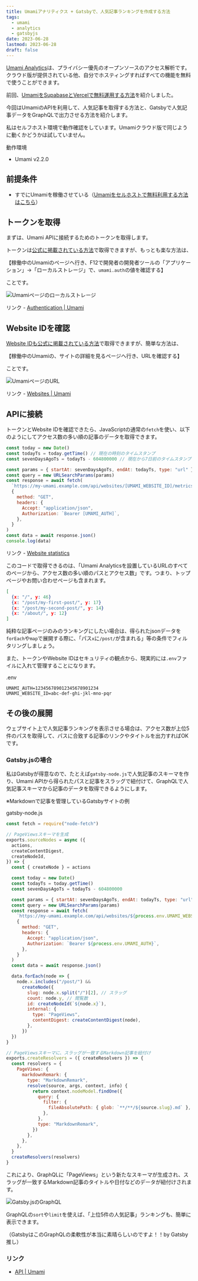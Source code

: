 ```yaml
---
title: Umamiアナリティクス + Gatsbyで、人気記事ランキングを作成する方法
tags:
  - umami
  - analytics
  - gatsbyjs
date: 2023-06-28
lastmod: 2023-06-28
draft: false
---
```


[Umami Analytics](https://umami.is/)は、プライバシー優先のオープンソースのアクセス解析です。クラウド版が提供されている他、自分でホスティングすればすべての機能を無料で使うことができます。

前回、[UmamiをSupabaseとVercelで無料運用する方法](../umami-supabase/)を紹介しました。

今回はUmamiのAPIを利用して、人気記事を取得する方法と、Gatsbyで人気記事データをGraphQLで出力させる方法を紹介します。

私はセルフホスト環境で動作確認をしています。Umamiクラウド版で同じように動くかどうかは試していません。

動作環境

- Umami v2.2.0

## 前提条件

- すでにUmamiを稼働させている（[Umamiをセルホストで無料利用する方法はこちら](../umami-supabase/)）

## トークンを取得

まずは、Umami APIに接続するためのトークンを取得します。

トークンは[公式に掲載されている方法](https://umami.is/docs/authentication)で取得できますが、もっとも楽な方法は、

【稼働中のUmamiのページへ行き、F12で開発者の開発者ツールの「アプリケーション」→「ローカルストレージ」で、`umami.auth`の値を確認する】

ことです。

![Umamiページのローカルストレージ](../../../images/umami-auth01.ja.png)

リンク - [Authentication | Umami](https://umami.is/docs/authentication)

## Website IDを確認

[Website IDも公式に掲載されている方法](https://umami.is/docs/websites-api)で取得できますが、簡単な方法は、

【稼働中のUmamiの、サイトの詳細を見るページへ行き、URLを確認する】

ことです。

![UmamiページのURL](../../../images/umami-auth02.ja.png)

リンク - [Websites | Umami](https://umami.is/docs/websites-api)

## APIに接続

トークンとWebsite IDを確認できたら、JavaScriptの通常の`fetch`を使い、以下のようにしてアクセス数の多い順の記事のデータを取得できます。

```js
const today = new Date()
const todayTs = today.getTime() // 現在の時刻のタイムスタンプ
const sevenDaysAgoTs = todayTs - 604800000 // 現在から7日前のタイムスタンプ

const params = { startAt: sevenDaysAgoTs, endAt: todayTs, type: "url" }
const query = new URLSearchParams(params)
const response = await fetch(
  `https://my-umami.example.com/api/websites/[UMAMI_WEBSITE_ID]/metrics?${query}`,
  {
    method: "GET",
    headers: {
      Accept: "application/json",
      Authorization: `Bearer [UMAMI_AUTH]`,
    },
  }
)
const data = await response.json()
console.log(data)
```

リンク - [Website statistics](https://umami.is/docs/website-stats)

このコードで取得できるのは、「Umami Analyticsを設置しているURLのすべてのページから、アクセス数の多い順のパスとアクセス数」です。つまり、トップページやお問い合わせページも含まれます。

```json
[
  {x: "/", y: 46}
  {x: "/post/my-first-post/", y: 17}
  {x: "/post/my-second-post/", y: 14}
  {x: "/about/", y: 12}
]
```

純粋な記事ページのみのランキングにしたい場合は、得られたjsonデータを`forEach`や`map`で展開する際に、「パス`x`に`/post/`が含まれる」等の条件でフィルタリングしましょう。

また、トークンやWebsite IDはセキュリティの観点から、現実的には`.env`ファイルに入れて管理することになります。

<div class="filename">.env</div>

```text
UMAMI_AUTH=123456789012345678901234
UMAMI_WEBSITE_ID=abc-def-ghi-jkl-mno-pqr
```

## その後の展開

ウェブサイト上で人気記事ランキングを表示させる場合は、アクセス数が上位5件のパスを取得して、パスに合致する記事のリンクやタイトルを出力すればOKです。

### Gatsby.jsの場合

私はGatsbyが得意なので、たとえば`gatsby-node.js`で人気記事のスキーマを作り、Umami APIから得られたパスと記事をスラッグで紐付けて、GraphQLで人気記事スキーマから記事のデータを取得できるようにします。

※Markdownで記事を管理しているGatsbyサイトの例

<div class="filename">gatsby-node.js</div>

```js
const fetch = require("node-fetch")

// PageViewsスキーマを生成
exports.sourceNodes = async ({
  actions,
  createContentDigest,
  createNodeId,
}) => {
  const { createNode } = actions

  const today = new Date()
  const todayTs = today.getTime()
  const sevenDaysAgoTs = todayTs - 604800000

  const params = { startAt: sevenDaysAgoTs, endAt: todayTs, type: "url" }
  const query = new URLSearchParams(params)
  const response = await fetch(
    `https://my-umami.example.com/api/websites/${process.env.UMAMI_WEBSITE_ID}/metrics?${query}`,
    {
      method: "GET",
      headers: {
        Accept: "application/json",
        Authorization: `Bearer ${process.env.UMAMI_AUTH}`,
      },
    }
  )
  const data = await response.json()

  data.forEach(node => {
    node.x.includes("/post/") &&
      createNode({
        slug: node.x.split("/")[2], // スラッグ
        count: node.y, // 閲覧数
        id: createNodeId(`${node.x}`),
        internal: {
          type: "PageViews",
          contentDigest: createContentDigest(node),
        },
      })
  })
}

// PageViewsスキーマに、スラッグが一致するMarkdown記事を紐付け
exports.createResolvers = ({ createResolvers }) => {
  const resolvers = {
    PageViews: {
      markdownRemark: {
        type: "MarkdownRemark",
        resolve(source, args, context, info) {
          return context.nodeModel.findOne({
            query: {
              filter: {
                fileAbsolutePath: { glob: `**/**/${source.slug}.md` },
              },
            },
            type: "MarkdownRemark",
          })
        },
      },
    },
  }
  createResolvers(resolvers)
}
```

これにより、GraphQLに「PageViews」という新たなスキーマが生成され、スラッグが一致するMarkdown記事のタイトルや日付などのデータが紐付けされます。

![Gatsby.jsのGraphQL](../../../images/gatsby-graphql01.png)

GraphQLの`sort`や`limit`を使えば、「上位5件の人気記事」ランキングも、簡単に表示できます。

（GatsbyはこのGraphQLの柔軟性が本当に素晴らしいのですよ！！by Gatsby推し）

### リンク

- [API | Umami](https://umami.is/docs/api)
